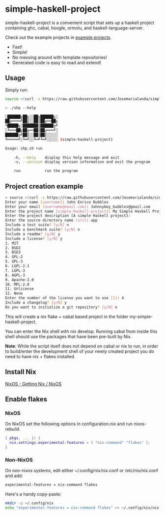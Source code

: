# simple-haskell-project

simple-haskell-project is a convenient script that sets up a haskell project containing ghc, cabal, hoogle, ormolu, and haskell-language-server.

Check out the example projects in [example projects](https://github.com/Josemarialanda/simple-haskell-project/tree/master/example%20projects).

* Fast!
* Simple!
* No messing around with template repositories!
* Generated code is easy to read and extend!

## Usage

Simply run:

```bash
source <(curl -s https://raw.githubusercontent.com/Josemarialanda/simple-haskell-project/master/shp.sh) run
```

```bash
> ./shp --help

░██████╗██╗░░██╗██████╗░
██╔════╝██║░░██║██╔══██╗
╚█████╗░███████║██████╔╝
░╚═══██╗██╔══██║██╔═══╝░
██████╔╝██║░░██║██║░░░░░
╚═════╝░╚═╝░░╚═╝╚═╝░░░░░ (simple-haskell-project)

Usage: shp.sh run
  
    -h, --help    display this help message and exit
    -v, --version display version information and exit the program

    run           run the program
```

## Project creation example

```bash
> source <(curl -s https://raw.githubusercontent.com/Josemarialanda/simple-haskell-project/master/shp.sh) run
Enter your name [username]: John Enrico Bubbles
Enter your email [username@email.com]: Johnnyboy_bubbles@gmail.com
Enter the project name [simple-haskell-project]: My Simple Haskell Project
Enter the project description [A simple Haskell project]: 
Enter the source directory name [src]: app
Include a test suite? [y/N] n
Include a benchmark suite? [y/N] n
Include a readme? [y/N] y
Include a license? [y/N] y
1. MIT
2. BSD2
3. BSD3
4. GPL-2
5. GPL-3
6. LGPL-2.1
7. LGPL-3
8. AGPL-3
9. Apache-2.0
10. MPL-2.0
11. Unlicense
12. None
Enter the number of the license you want to use [1]: 4
Include a changelog? [y/N] y
Do you want to initialize a git repository? [y/N] n
```

This will create a nix flake + cabal based project in the folder my-simple-haskell-project.

You can enter the Nix shell with nix develop. Running cabal from inside this shell should use the packages that have been pre-built by Nix.

**Note**: While the script itself does not depend on cabal or nix to run, in order to build/enter the development shell of your newly created project you do need to
have nix + flakes installed.

## Install Nix

[NixOS - Getting Nix / NixOS](https://nixos.org/download.html#nix-install-linux)

## Enable flakes

### NixOS

On NixOS set the following options in configuration.nix and run nixos-rebuild.

```nix
{ pkgs, ... }: {
  nix.settings.experimental-features = [ "nix-command" "flakes" ];
}
```

### Non-NixOS

On non-nixos systems, edit either ~/.config/nix/nix.conf or /etc/nix/nix.conf and add:

```bash
experimental-features = nix-command flakes
```

Here's a handy copy-paste:

```bash
mkdir -p ~/.config/nix
echo "experimental-features = nix-command flakes" >> ~/.config/nix/nix.conf
```
